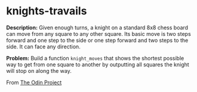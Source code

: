 # knights-travails

**Description:** Given enough turns, a knight on a standard 8x8 chess board can move from any square to any other square. Its basic move is two steps forward and one step to the side or one step forward and two steps to the side. It can face any direction.

**Problem:** Build a function `knight_moves` that shows the shortest possible way to get from one square to another by outputting all squares the knight will stop on along the way.

From [The Odin Project](https://www.theodinproject.com/lessons/ruby-knights-travails)
